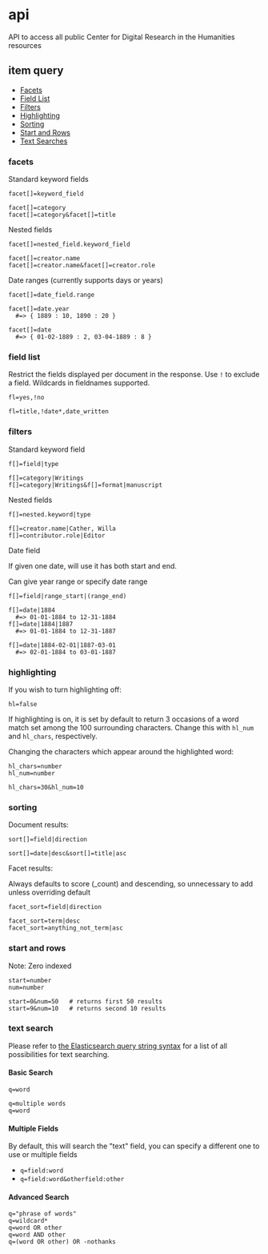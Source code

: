 # api
API to access all public Center for Digital Research in the Humanities resources

## item query

- [Facets](#facets)
- [Field List](#field-list)
- [Filters](#filters)
- [Highlighting](#highlighting)
- [Sorting](#sorting)
- [Start and Rows](#start-and-rows)
- [Text Searches](#text-search)

### facets

Standard keyword fields

`facet[]=keyword_field`

```
facet[]=category
facet[]=category&facet[]=title
```

Nested fields

`facet[]=nested_field.keyword_field`

```
facet[]=creator.name
facet[]=creator.name&facet[]=creator.role
```

Date ranges (currently supports days or years)

`facet[]=date_field.range`

```
facet[]=date.year
  #=> { 1889 : 10, 1890 : 20 }

facet[]=date
  #=> { 01-02-1889 : 2, 03-04-1889 : 8 }
```

### field list

Restrict the fields displayed per document in the response. Use `!` to exclude a field. Wildcards in fieldnames supported.

`fl=yes,!no`

```
fl=title,!date*,date_written
```

### filters

Standard keyword field

`f[]=field|type`

```
f[]=category|Writings
f[]=category|Writings&f[]=format|manuscript
```

Nested fields

`f[]=nested.keyword|type`

```
f[]=creator.name|Cather, Willa
f[]=contributor.role|Editor
```

Date field

If given one date, will use it has both start and end.

Can give year range or specify date range

`f[]=field|range_start|(range_end)`

```
f[]=date|1884
  #=> 01-01-1884 to 12-31-1884
f[]=date|1884|1887
  #=> 01-01-1884 to 12-31-1887

f[]=date|1884-02-01|1887-03-01
  #=> 02-01-1884 to 03-01-1887
```

### highlighting

If you wish to turn highlighting off:

```
hl=false
```

If highlighting is on, it is set by default to return 3 occasions of a word match set among the 100 surrounding characters.  Change this with `hl_num` and `hl_chars`, respectively.

Changing the characters which appear around the highlighted word:

`hl_chars=number`  
`hl_num=number`

```
hl_chars=30&hl_num=10
```

### sorting

Document results:

`sort[]=field|direction`

```
sort[]=date|desc&sort[]=title|asc
```

Facet results:

Always defaults to score (_count) and descending, so unnecessary to add unless overriding default

`facet_sort=field|direction`

```
facet_sort=term|desc
facet_sort=anything_not_term|asc
```

### start and rows

Note: Zero indexed

`start=number`  
`num=number`

```
start=0&num=50   # returns first 50 results
start=9&num=10   # returns second 10 results
```

### text search

Please refer to [the Elasticsearch query string syntax](https://www.elastic.co/guide/en/elasticsearch/reference/current/query-dsl-query-string-query.html#query-string-syntax) for a list of all possibilities for text searching.

#### Basic Search

`q=word`

```
q=multiple words
q=word
```

#### Multiple Fields

By default, this will search the "text" field, you can specify a different one to use or multiple fields

- `q=field:word`
- `q=field:word&otherfield:other`

#### Advanced Search

`q="phrase of words"`  
`q=wildcard*`  
`q=word OR other`  
`q=word AND other`  
`q=(word OR other) OR -nothanks`
